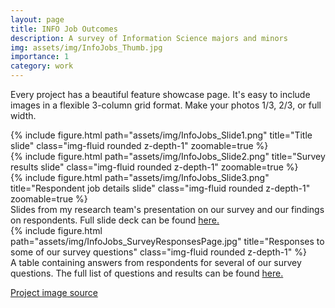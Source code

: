 ```yaml
---
layout: page
title: INFO Job Outcomes
description: A survey of Information Science majors and minors
img: assets/img/InfoJobs_Thumb.jpg
importance: 1
category: work
---
```


Every project has a beautiful feature showcase page.
It's easy to include images in a flexible 3-column grid format.
Make your photos 1/3, 2/3, or full width.

<div class="row">
    <div class="col-sm mt-3 mt-md-0">
        {% include figure.html path="assets/img/InfoJobs_Slide1.png" title="Title slide" class="img-fluid rounded z-depth-1" zoomable=true %}
    </div>
    <div class="col-sm mt-3 mt-md-0">
        {% include figure.html path="assets/img/InfoJobs_Slide2.png" title="Survey results slide" class="img-fluid rounded z-depth-1" zoomable=true %}
    </div>
    <div class="col-sm mt-3 mt-md-0">
        {% include figure.html path="assets/img/InfoJobs_Slide3.png" title="Respondent job details slide" class="img-fluid rounded z-depth-1" zoomable=true %}
    </div>
</div>
<div class="caption">
    Slides from my research team's presentation on our survey and our findings on respondents. Full slide deck can be found <a href="/assets/pdf/InfoJobs_Slides.pdf">here.</a>
</div>
<div class="row">
    <div class="col-sm mt-3 mt-md-0">
        {% include figure.html path="assets/img/InfoJobs_SurveyResponsesPage.jpg" title="Responses to some of our survey questions" class="img-fluid rounded z-depth-1" %}
    </div>
</div>
<div class="caption">
    A table containing answers from respondents for several of our survey questions. The full list of questions and results can be found <a href="/assets/pdf/InfoJobs_SurveyResponses.pdf">here.</a>
</div>

[Project image source](https://unsplash.com/photos/5fNmWej4tAA)